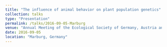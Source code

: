 ```yaml
---
title: "The influence of animal behavior on plant population genetics"
collection: talks
type: "Presentation"
permalink: /talks/2016-09-05-Marburg
venue: "Annual Meeting of the Ecological Society of Germany, Austria and Switzerland"
date: 2016-09-05
location: "Marburg, Germany"
---
```



